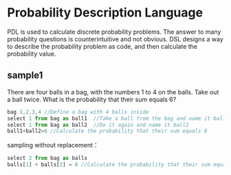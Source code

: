 # Probability Description Language

PDL is used to calculate discrete probability problems. The answer to many probability questions is counterintuitive and not obvious. DSL designs a way to describe the probability problem as code, and then calculate the probability value.

## sample1
There are four balls in a bag, with the numbers 1 to 4 on the balls.
Take out a ball twice. What is the probability that their sum equals 6?

  
```javascript
bag 1,2,3,4 //Define a bag with 4 balls inside
select 1 from bag as ball1  //Take a ball from the bag and name it ball1
select 1 from bag as ball2  //Do it again and name it ball2
ball1+ball2=6 //Calculate the probability that their sum equals 6
```

sampling without replacement：
```javascript
select 2 from bag as balls 
balls[1] + balls[2] = 6 //Calculate the probability that their sum equals 6
```
